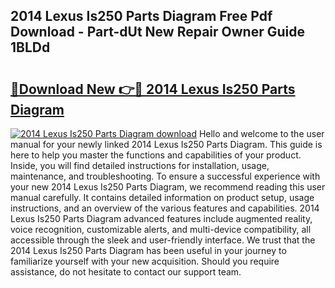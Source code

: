 ## 2014 Lexus Is250 Parts Diagram Free Pdf Download - Part-dUt New Repair Owner Guide 1BLDd

# <h2><a href="http://dfo0wm.blite.top/?on=2014+Lexus+Is250+Parts+Diagram">🔗Download New 👉🔴 2014 Lexus Is250 Parts Diagram</a></h2>

[![2014 Lexus Is250 Parts Diagram download](https://i.imgur.com/lujVjoI.png)](http://dfo0wm.blite.top/?on=2014+Lexus+Is250+Parts+Diagram)
Hello and welcome to the user manual for your newly linked 2014 Lexus Is250 Parts Diagram. This guide is here to help you master the functions and capabilities of your product. Inside, you will find detailed instructions for installation, usage, maintenance, and troubleshooting. To ensure a successful experience with your new 2014 Lexus Is250 Parts Diagram, we recommend reading this user manual carefully. It contains detailed information on product setup, usage instructions, and an overview of the various features and capabilities. 2014 Lexus Is250 Parts Diagram advanced features include augmented reality, voice recognition, customizable alerts, and multi-device compatibility, all accessible through the sleek and user-friendly interface. We trust that the 2014 Lexus Is250 Parts Diagram has been useful in your journey to familiarize yourself with your new acquisition. Should you require assistance, do not hesitate to contact our support team.
